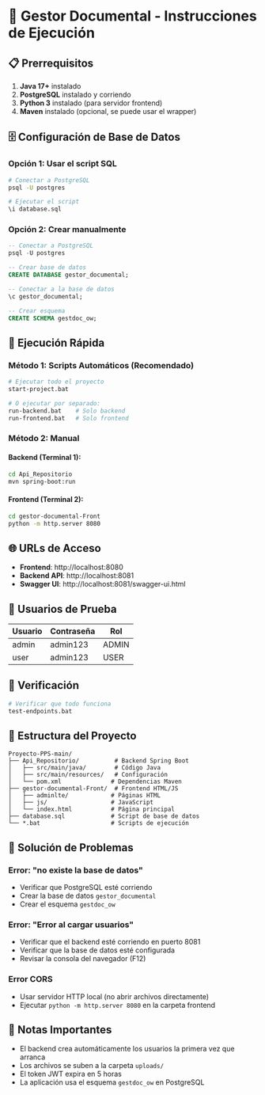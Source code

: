 # 🚀 Gestor Documental - Instrucciones de Ejecución

## 📋 Prerrequisitos

1. **Java 17+** instalado
2. **PostgreSQL** instalado y corriendo
3. **Python 3** instalado (para servidor frontend)
4. **Maven** instalado (opcional, se puede usar el wrapper)

## 🗄️ Configuración de Base de Datos

### Opción 1: Usar el script SQL
```bash
# Conectar a PostgreSQL
psql -U postgres

# Ejecutar el script
\i database.sql
```

### Opción 2: Crear manualmente
```sql
-- Conectar a PostgreSQL
psql -U postgres

-- Crear base de datos
CREATE DATABASE gestor_documental;

-- Conectar a la base de datos
\c gestor_documental;

-- Crear esquema
CREATE SCHEMA gestdoc_ow;
```

## 🚀 Ejecución Rápida

### Método 1: Scripts Automáticos (Recomendado)
```bash
# Ejecutar todo el proyecto
start-project.bat

# O ejecutar por separado:
run-backend.bat    # Solo backend
run-frontend.bat   # Solo frontend
```

### Método 2: Manual

#### Backend (Terminal 1):
```bash
cd Api_Repositorio
mvn spring-boot:run
```

#### Frontend (Terminal 2):
```bash
cd gestor-documental-Front
python -m http.server 8080
```

## 🌐 URLs de Acceso

- **Frontend**: http://localhost:8080
- **Backend API**: http://localhost:8081
- **Swagger UI**: http://localhost:8081/swagger-ui.html

## 👤 Usuarios de Prueba

| Usuario | Contraseña | Rol |
|---------|------------|-----|
| admin   | admin123   | ADMIN |
| user    | admin123   | USER |

## 🔧 Verificación

```bash
# Verificar que todo funciona
test-endpoints.bat
```

## 📁 Estructura del Proyecto

```
Proyecto-PPS-main/
├── Api_Repositorio/          # Backend Spring Boot
│   ├── src/main/java/        # Código Java
│   ├── src/main/resources/   # Configuración
│   └── pom.xml              # Dependencias Maven
├── gestor-documental-Front/  # Frontend HTML/JS
│   ├── adminlte/            # Páginas HTML
│   ├── js/                  # JavaScript
│   └── index.html           # Página principal
├── database.sql             # Script de base de datos
└── *.bat                    # Scripts de ejecución
```

## 🐛 Solución de Problemas

### Error: "no existe la base de datos"
- Verificar que PostgreSQL esté corriendo
- Crear la base de datos `gestor_documental`
- Crear el esquema `gestdoc_ow`

### Error: "Error al cargar usuarios"
- Verificar que el backend esté corriendo en puerto 8081
- Verificar que la base de datos esté configurada
- Revisar la consola del navegador (F12)

### Error CORS
- Usar servidor HTTP local (no abrir archivos directamente)
- Ejecutar `python -m http.server 8080` en la carpeta frontend

## 📝 Notas Importantes

- El backend crea automáticamente los usuarios la primera vez que arranca
- Los archivos se suben a la carpeta `uploads/`
- El token JWT expira en 5 horas
- La aplicación usa el esquema `gestdoc_ow` en PostgreSQL
